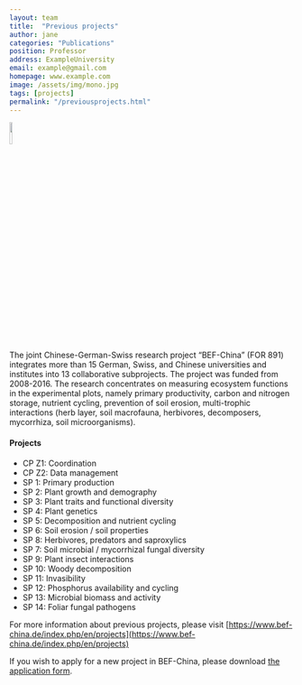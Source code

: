 ```yaml
---
layout: team
title:  "Previous projects"
author: jane
categories: "Publications"
position: Professor
address: ExampleUniversity
email: example@gmail.com
homepage: www.example.com
image: /assets/img/mono.jpg
tags: [projects]
permalink: "/previousprojects.html"
---
```


<a href="https://www.bef-china.de/index.php/en/">
  <img class = "textwrap" src = "{{ site.baseurl }}/assets/logo/BEF-China.jpg" style="width:10%">
</a>

The joint Chinese-German-Swiss research project “BEF-China” (FOR 891) integrates more than 15 German, Swiss, and Chinese universities and institutes into 13 collaborative subprojects. The project was funded from 2008-2016.
The research concentrates on measuring ecosystem functions in the experimental plots, namely primary productivity, carbon and nitrogen storage, nutrient cycling, prevention of soil erosion, multi-trophic interactions (herb layer, soil macrofauna, herbivores, decomposers, mycorrhiza, soil microorganisms).

#### Projects

- CP Z1: Coordination
- CP Z2: Data management
- SP 1: Primary production
- SP 2: Plant growth and demography
- SP 3: Plant traits and functional diversity
- SP 4: Plant genetics
- SP 5: Decomposition and nutrient cycling
- SP 6: Soil erosion / soil properties
- SP 8: Herbivores, predators and saproxylics
- SP 7: Soil microbial / mycorrhizal fungal diversity
- SP 9: Plant insect interactions
- SP 10: Woody decomposition
- SP 11: Invasibility
- SP 12: Phosphorus availability and cycling
- SP 13: Microbial biomass and activity
- SP 14: Foliar fungal pathogens

For more information about previous projects, please visit [https://www.bef-china.de/index.php/en/projects](https://www.bef-china.de/index.php/en/projects)

<p>If you wish to apply for a new project in BEF-China, please download <a href="{{site.baseurl}}/assets/file/Application template for working in BEF-China platform.doc">the application form</a>.
